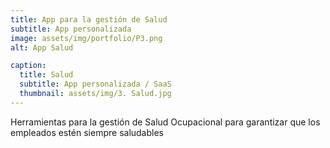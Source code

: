 ```yaml
---
title: App para la gestión de Salud 
subtitle: App personalizada
image: assets/img/portfolio/P3.png
alt: App Salud

caption:
  title: Salud 
  subtitle: App personalizada / SaaS
  thumbnail: assets/img/3. Salud.jpg
---
```

Herramientas para la gestión de Salud Ocupacional para garantizar que los empleados estén siempre saludables

